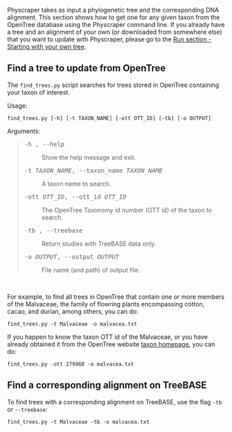Physcraper takes as input a phylogenetic tree and the corresponding DNA alignment.
This section shows how to get one for any given taxon from the OpenTree database
using the Physcraper command line.
If you already have a tree and an alignment of your own (or downloaded from somewhere else) that you want to update
with Physcraper, please go to the [Run section - Starting with your own tree](https://physcraper.readthedocs.io/en/latest/physcraper_run.html#starting-with-your-own-tree).

## Find a tree to update from OpenTree

The `find_trees.py` script searches for trees stored in OpenTree containing your taxon of interest.

Usage:

    find_trees.py [-h] [-t TAXON_NAME] [-ott OTT_ID] [-tb] [-o OUTPUT]

Arguments:

<blockquote>
<div><dl class="option-list">
<dt><kbd><span class="option">-h </span>, <span class="option">--help </span></kbd></dt>
<dd><p>Show the help message and exit.</p>
</dd>
<dt><kbd><span class="option">-t <var>TAXON_NAME</var></span>, <span class="option">--taxon_name <var>TAXON_NAME</var></span></kbd></dt>
<dd><p>A taxon name to search.</p>
</dd>
<dt><kbd><span class="option">-ott <var>OTT_ID</var></span>, <span class="option">--ott_id <var>OTT_ID</var></span></kbd></dt>
<dd><p>The OpenTree Taxonomy id number (OTT id) of the taxon to search.</p>
</dd>
<dt><kbd><span class="option">-tb </span>, <span class="option">--treebase </span></kbd></dt>
<dd><p>Return studies with TreeBASE data only.</p>
</dd>
<dt><kbd><span class="option">-o <var>OUTPUT</var></span>, <span class="option">--output <var>OUTPUT</var></span></kbd></dt>
<dd><p>File name (and path) of output file.</p>
</dd>
</dl>
</div></blockquote>


<br/>

For example, to find all trees in OpenTree that contain one or more members of the Malvaceae, the family of flowring plants encompassing cotton, cacao, and durian, among others, you can do:

    find_trees.py -t Malvaceae -o malvacea.txt

If you happen to know the taxon OTT id of the Malvaceae, or you have already obtained it from the
OpenTree website [taxon homepage](https://tree.opentreeoflife.org/opentree/argus/ottol@279960/Malvaceae), you can do:

    find_trees.py -ott 279960 -o malvacea.txt


## Find a corresponding alignment on TreeBASE

To find trees with a corresponding alignment on TreeBASE, use the flag `-tb` or `--treebase`:

    find_trees.py -t Malvaceae -tb -o malvacea.txt
